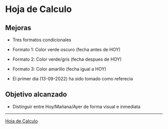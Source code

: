 # Hoja de Calculo 
## Mejoras
- Tres formatos condicionales
 - Formato 1: Color verde oscuro (fecha antes de HOY)
 - Formato 2: Color verde/gris (fecha despues de HOY)
 - Formato 3: Color amarillo (fecha igual a HOY)

- El primer dia (13-09-2022) ha sido tomado como referecia

## Objetivo alcanzado
 - Distinguir entre Hoy/Mañana/Ayer de forma visual e inmediata
 
 ***
 
[Hoja de Calculo](https://docs.google.com/spreadsheets/d/1s6c_PT6sRac6eEbKXVHKxLIiU02cdPbnUI9i9WH5uTA/edit?usp=sharing)
 
